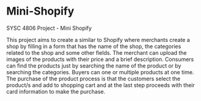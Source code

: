 # Mini-Shopify
SYSC 4806 Project - Mini Shopify

This project aims to create a similar to Shopify where merchants create a shop by filling in a form that has the name of the shop, the categories related to the shop and some other fields. The merchant can upload the images of the products with their price and a brief description. Consumers can find the products just by searching the name of the product or by searching the categories. Buyers can one or multiple products at one time. The purchase of the product process is that the customers select the product/s and add to shopping cart and at the last step proceeds with their card information to make the purchase.


